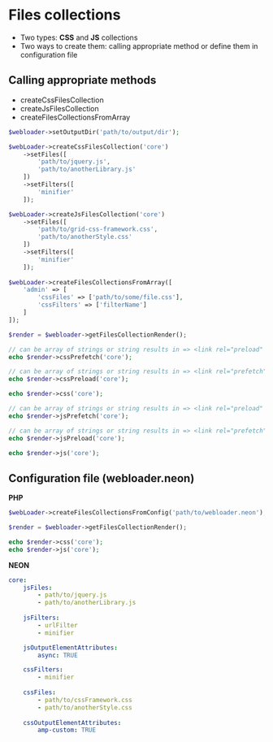 # Files collections
- Two types: **CSS** and **JS** collections
- Two ways to create them: calling appropriate method or define them in configuration file

## Calling appropriate methods
- createCssFilesCollection
- createJsFilesCollection
- createFilesCollectionsFromArray

````php
$webloader->setOutputDir('path/to/output/dir');

$webLoader->createCssFilesCollection('core')
    ->setFiles([
        'path/to/jquery.js',
        'path/to/anotherLibrary.js'
    ])
    ->setFilters([
        'minifier'
    ]);

$webLoader->createJsFilesCollection('core')
    ->setFiles([
        'path/to/grid-css-framework.css',
        'path/to/anotherStyle.css'
    ])
    ->setFilters([
        'minifier'
    ]);
    
$webLoader->createFilesCollectionsFromArray([
    'admin' => [
        'cssFiles' => ['path/to/some/file.css'],
        'cssFilters' => ['filterName']
    ]
]);

$render = $webloader->getFilesCollectionRender();

// can be array of strings or string results in => <link rel="preload" as="style" href="core.css?v=1520929395">
echo $render->cssPrefetch('core');

// can be array of strings or string results in => <link rel="prefetch" as="style" href="core.css?v=1520929395">
echo $render->cssPreload('core');

echo $render->css('core');

// can be array of strings or string results in => <link rel="preload" as="script" href="core.js?v=1520929395">
echo $render->jsPrefetch('core');

// can be array of strings or string results in => <link rel="prefetch" as="script" href="core.js?v=1520929395">
echo $render->jsPreload('core');

echo $render->js('core');
````

## Configuration file (webloader.neon)
**PHP**
````php
$webLoader->createFilesCollectionsFromConfig('path/to/webloader.neon');

$render = $webloader->getFilesCollectionRender();

echo $render->css('core');
echo $render->js('core');
````

**NEON**
````yaml
core:
    jsFiles:
        - path/to/jquery.js
        - path/to/anotherLibrary.js
        
    jsFilters:
        - urlFilter
        - minifier

    jsOutputElementAttributes:
        async: TRUE

    cssFilters:
        - minifier
   
    cssFiles:
        - path/to/cssFramework.css
        - path/to/anotherStyle.css
        
    cssOutputElementAttributes:
        amp-custom: TRUE
````
